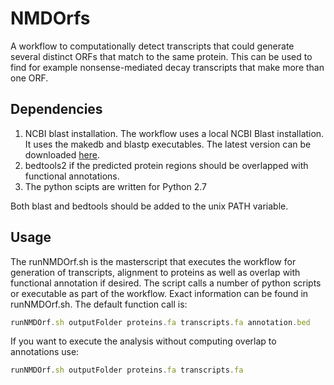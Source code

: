 # NMDOrfs
A workflow to computationally detect transcripts that could generate several distinct ORFs that match to the same protein. This can be used to find for example nonsense-mediated decay transcripts that make more than one ORF.

## Dependencies

1) NCBI blast installation. The workflow uses a local NCBI Blast installation. It uses the makedb and blastp executables. The latest version can be downloaded [here](https://blast.ncbi.nlm.nih.gov/Blast.cgi).
2) bedtools2 if the predicted protein regions should be overlapped with functional annotations.
3) The python scipts are written for Python 2.7

Both blast and bedtools should be added to the unix PATH variable.


## Usage 

The runNMDOrf.sh is the masterscript that executes the workflow for generation of transcripts, alignment to proteins as well as overlap with functional annotation if desired. The script calls a number of python scripts or executable as part of the workflow. Exact information can be found in runNMDOrf.sh. The default function call is:

```javascript
runNMDOrf.sh outputFolder proteins.fa transcripts.fa annotation.bed

```

If you want to execute the analysis without computing overlap to annotations use:


```javascript
runNMDOrf.sh outputFolder proteins.fa transcripts.fa

```